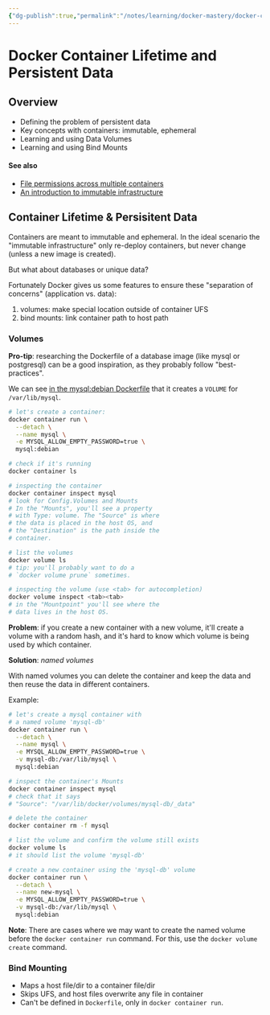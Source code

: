 ```yaml
---
{"dg-publish":true,"permalink":"/notes/learning/docker-mastery/docker-container-lifetime-and-persistent-data/","dgHomeLink":true,"dgPassFrontmatter":false,"dgShowBacklinks":true,"dgShowLocalGraph":true}
---
```


# Docker Container Lifetime and Persistent Data

## Overview

- Defining the problem of persistent data
- Key concepts with containers: immutable, ephemeral
- Learning and using Data Volumes
- Learning and using Bind Mounts

#### See also

- [File permissions across multiple containers](https://www.udemy.com/course/docker-mastery/learn/lecture/31063670#questions)
- [An introduction to immutable infrastructure](https://www.oreilly.com/radar/an-introduction-to-immutable-infrastructure/)

## Container Lifetime & Persisitent Data

Containers are meant to immutable and ephemeral. In the ideal scenario the "immutable infrastructure" only re-deploy containers, but never change (unless a new image is created).

But what about databases or unique data?

Fortunately Docker gives us some features to ensure these "separation of concerns" (application vs. data):

1. volumes: make special location outside of container UFS
2. bind mounts: link container path to host path


### Volumes

**Pro-tip**: researching the Dockerfile of a database image (like mysql or postgresql) can be a good inspiration, as they probably follow "best-practices".

We can see [in the mysql:debian Dockerfile](https://github.com/docker-library/mysql/blob/6cb73371396bdfcc048a701fa4a4c9e3eee4fde4/8.0/Dockerfile.debian#L88) that it creates a `VOLUME` for `/var/lib/mysql`.

```bash
# let's create a container:
docker container run \
  --detach \
  --name mysql \
  -e MYSQL_ALLOW_EMPTY_PASSWORD=true \
  mysql:debian

# check if it's running
docker container ls

# inspecting the container
docker container inspect mysql
# look for Config.Volumes and Mounts
# In the "Mounts", you'll see a property
# with Type: volume. The "Source" is where
# the data is placed in the host OS, and
# the "Destination" is the path inside the
# container.

# list the volumes
docker volume ls
# tip: you'll probably want to do a
# `docker volume prune` sometimes.

# inspecting the volume (use <tab> for autocompletion)
docker volume inspect <tab><tab>
# in the "Mountpoint" you'll see where the
# data lives in the host OS.
```

**Problem**: if you create a new container with a new volume, it'll create a volume with a random hash, and it's hard to know which volume is being used by which container.

**Solution**: _named volumes_

With named volumes you can delete the container and keep the data and then reuse the data in different containers.

Example:
```bash
# let's create a mysql container with
# a named volume 'mysql-db'
docker container run \
  --detach \
  --name mysql \
  -e MYSQL_ALLOW_EMPTY_PASSWORD=true \
  -v mysql-db:/var/lib/mysql \
  mysql:debian

# inspect the container's Mounts
docker container inspect mysql
# check that it says
# "Source": "/var/lib/docker/volumes/mysql-db/_data"

# delete the container
docker container rm -f mysql

# list the volume and confirm the volume still exists
docker volume ls
# it should list the volume 'mysql-db'

# create a new container using the 'mysql-db' volume
docker container run \
  --detach \
  --name new-mysql \
  -e MYSQL_ALLOW_EMPTY_PASSWORD=true \
  -v mysql-db:/var/lib/mysql \
  mysql:debian
```

**Note**: There are cases where we may want to create the named volume before the `docker container run` command. For this, use the `docker volume create` command.


### Bind Mounting

- Maps a host file/dir to a container file/dir
- Skips UFS, and host files overwrite any file in container
- Can't be defined in `Dockerfile`, only in `docker container run`.

